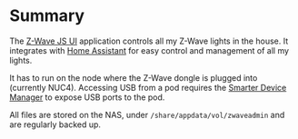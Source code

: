 # Summary
The [Z-Wave JS UI](https://github.com/zwave-js/zwave-js-ui) application controls all my Z-Wave lights in the house. It integrates with [Home Assistant](/home-automation/homeassist) for easy control and management of all my lights.

It has to run on the node where the Z-Wave dongle is plugged into (currently NUC4). Accessing USB from a pod requires the [Smarter Device Manager](/smarter-device-manager) to expose USB ports to the pod.

All files are stored on the NAS, under `/share/appdata/vol/zwaveadmin` and are regularly backed up.